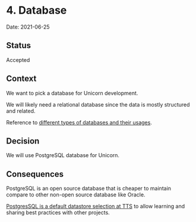 
# 4. Database 

Date: 2021-06-25

## Status

Accepted

## Context

We want to pick a database for Unicorn development.

We will likely need a relational database since the data is mostly structured and related.

Reference to [different types of databases and their usages](https://www.geeksforgeeks.org/types-of-databases/).

## Decision

We will use PostgreSQL database for Unicorn.

## Consequences

PostgreSQL is an open source database that is cheaper to maintain compare to other non-open source database like Oracle.

[PostgresSQL is a default datastore selection at TTS](https://engineering.18f.gov/datastore-selection/) to allow learning and sharing best practices with other projects.
